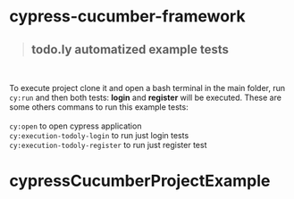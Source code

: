 # cypress-cucumber-framework
>## todo.ly automatized example tests
<br>

To execute project clone it and open a bash terminal in the main folder, run `cy:run` and then both tests: **login** and **register** will be executed. These are some others commans to run this example tests: <br><br>
`cy:open` to open cypress application <br>
`cy:execution-todoly-login` to run just login tests <br>
`cy:execution-todoly-register` to run just register test
# cypressCucumberProjectExample
